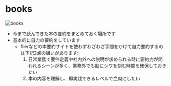 # books

![books](https://github.com/user-attachments/assets/954fa5bc-e398-43af-aee3-cfa52418412b)

- 今まで読んできた本の要約をまとめておく場所です
- 基本的に自力の要約をしています
    - flierなどの本要約サイトを使わずわざわざ手間をかけて自力要約するのは下記2点の狙いがあります:
        1. 日常業務で要件定義や社内外への説明が求められる時に要約力が問われるシーンが多く、業務外でも脳にシワを刻む時間を確保しておきたい
        2. 本の内容を理解し、即実践できるレベルで血肉にしたい
